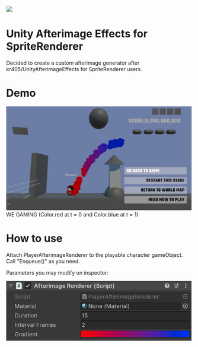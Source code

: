 ![](https://img.shields.io/badge/license-MIT-green)

# Unity Afterimage Effects for SpriteRenderer
Decided to create a custom afterimage generator after kr405/UnityAfterimageEffects for SpriteRenderer users.<br>

# Demo
<img src="https://github.com/TrueRyoB/Unity-AfterImage-for-SpriteRenderer/blob/main/very%20cool%20screenshot.png" width="500px">
WE GAMING (Color.red at t = 0 and Color.blue at t = 1)

# How to use
Attach PlayerAfterimageRenderer to the playable character gameObject.
Call "Enqueue()" as you need.

Parameters you may modify on inspector:

<img src="https://github.com/TrueRyoB/Unity-AfterImage-for-SpriteRenderer/blob/main/another%20cool%20screenshot.png" width="500px">
